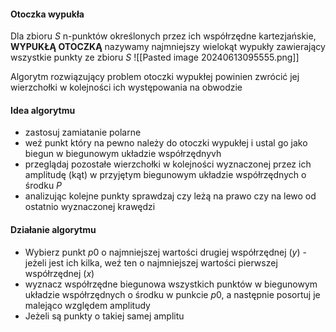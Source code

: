 #### Otoczka wypukła
Dla zbioru $S$ n-punktów określonych przez ich współrzędne kartezjańskie, **WYPUKŁĄ OTOCZKĄ** nazywamy najmniejszy wielokąt wypukły zawierający wszystkie punkty ze zbioru $S$
![[Pasted image 20240613095555.png]]

Algorytm rozwiązujący problem otoczki wypukłej powinien zwrócić jej wierzchołki w kolejności ich występowania na obwodzie

#### Idea algorytmu
- zastosuj zamiatanie polarne
- weź punkt który na pewno należy do otoczki wypukłej i ustal go jako biegun w biegunowym układzie współrzędnyvh
- przeglądaj pozostałe wierzchołki w kolejności wyznaczonej przez ich amplitudę (kąt) w przyjętym biegunowym układzie współrzędnych o środku $P$
- analizując kolejne punkty sprawdzaj czy leżą na prawo czy na lewo od ostatnio wyznaczonej krawędzi

#### Działanie algorytmu
- Wybierz punkt $p0$ o najmniejszej wartości drugiej współrzędnej $(y)$ - jeżeli jest ich kilka, weź ten o najmniejszej wartości pierwszej współrzędnej $(x)$
- wyznacz współrzędne biegunowa wszystkich punktów w biegunowym układzie współrzędnych o środku w punkcie $p0$, a następnie posortuj je malejąco względem amplitudy
- Jeżeli są punkty o takiej samej amplitu